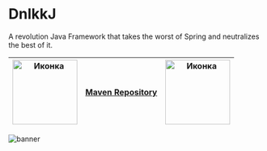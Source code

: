 # DnlkkJ 
A revolution Java Framework that takes the worst of Spring and neutralizes the best of it.
<div align="center">
  
  
  | <img src="https://github.com/burunyuu23/DnlkkJ/assets/34377854/16118f36-833e-4ade-97ba-3ecf5e319324" width="128" height="128" alt="Иконка"> | [Maven Repository](https://mvnrepository.com/artifact/ru.dnlkk/DnlkkJ)| <img src="https://github.com/burunyuu23/DnlkkJ/assets/34377854/16118f36-833e-4ade-97ba-3ecf5e319324" width="128" height="128" alt="Иконка"> |
  ---|---|---|
</div>  

![banner](https://github.com/burunyuu23/DnlkkJ/assets/34377854/5f505ff1-79bd-4363-95f5-c6cb4bd3e1de) 





<div align="center">

</div>
